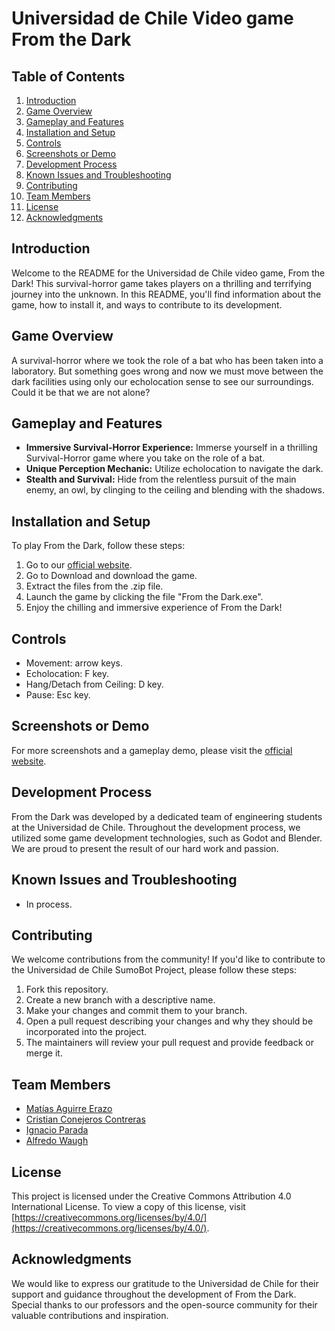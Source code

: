 # Universidad de Chile Video game From the Dark

## Table of Contents

1. [Introduction](#introduction)
2. [Game Overview](#game-overview)
3. [Gameplay and Features](#gameplay-and-features)
4. [Installation and Setup](#installation-and-setup)
5. [Controls](#controls)
6. [Screenshots or Demo](#screenshots-or-demo)
7. [Development Process](#development-process)
8. [Known Issues and Troubleshooting](#known-issues-and-troubleshooting)
9. [Contributing](#contributing)
10. [Team Members](#team-members)
11. [License](#license)
12. [Acknowledgments](#acknowledgments)

## Introduction

Welcome to the README for the Universidad de Chile video game, From the Dark! This survival-horror game takes players on a thrilling and terrifying journey into the unknown. In this README, you'll find information about the game, how to install it, and ways to contribute to its development.

## Game Overview

A survival-horror where we took the role of a bat who has been taken into a laboratory. But something goes wrong and now we must move between the dark facilities using only our echolocation sense to see our surroundings. Could it be that we are not alone?

## Gameplay and Features

- **Immersive Survival-Horror Experience:** Immerse yourself in a thrilling Survival-Horror game where you take on the role of a bat.
- **Unique Perception Mechanic:** Utilize echolocation to navigate the dark.
- **Stealth and Survival:** Hide from the relentless pursuit of the main enemy, an owl, by clinging to the ceiling and blending with the shadows.

## Installation and Setup

To play From the Dark, follow these steps:

1. Go to our [official website](https://matiasaguirree.itch.io/from-the-dark).
2. Go to Download and download the game.
3. Extract the files from the .zip file.
4. Launch the game by clicking the file "From the Dark.exe".
5. Enjoy the chilling and immersive experience of From the Dark!

## Controls

- Movement: arrow keys.
- Echolocation: F key.
- Hang/Detach from Ceiling: D key.
- Pause: Esc key.

## Screenshots or Demo

For more screenshots and a gameplay demo, please visit the [official website](https://matiasaguirree.itch.io/from-the-dark).

## Development Process

From the Dark was developed by a dedicated team of engineering students at the Universidad de Chile. Throughout the development process, we utilized some game development technologies, such as Godot and Blender. We are proud to present the result of our hard work and passion.

## Known Issues and Troubleshooting

- In process.

## Contributing

We welcome contributions from the community! If you'd like to contribute to the Universidad de Chile SumoBot Project, please follow these steps:

1. Fork this repository.
2. Create a new branch with a descriptive name.
3. Make your changes and commit them to your branch.
4. Open a pull request describing your changes and why they should be incorporated into the project.
5. The maintainers will review your pull request and provide feedback or merge it.

## Team Members

- [Matías Aguirre Erazo](https://github.com/matiasAguirreE)
- [Cristian Conejeros Contreras](https://github.com/Canoso14)
- [Ignacio Parada](https://github.com/Newton-Boy)
- [Alfredo Waugh](https://github.com/theoneandonlyalfre2)

## License

This project is licensed under the Creative Commons Attribution 4.0 International License. To view a copy of this license, visit [https://creativecommons.org/licenses/by/4.0/](https://creativecommons.org/licenses/by/4.0/).

## Acknowledgments

We would like to express our gratitude to the Universidad de Chile for their support and guidance throughout the development of From the Dark. Special thanks to our professors and the open-source community for their valuable contributions and inspiration.
